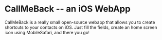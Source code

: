 # CallMeBack -- an iOS WebApp

CallMeBack is a really small open-source webapp that allows you to create shortcuts to your contacts on iOS. Just fill the fields, create an home screen icon using MobileSafari, and there you go!